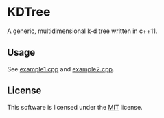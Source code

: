 # KDTree
A generic, multidimensional k-d tree written in c++11.

## Usage
See [example1.cpp](example1.cpp) and [example2.cpp](example2.cpp).

## License
This software is licensed under the [MIT](LICENSE) license.
